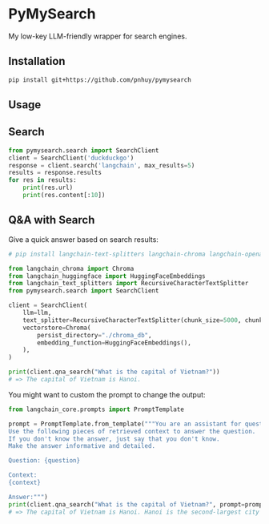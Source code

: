 # PyMySearch

My low-key LLM-friendly wrapper for search engines.

## Installation
```bash
pip install git+https://github.com/pnhuy/pymysearch
```

## Usage

## Search

```python
from pymysearch.search import SearchClient
client = SearchClient('duckduckgo')
response = client.search('langchain', max_results=5)
results = response.results
for res in results:
    print(res.url)
    print(res.content[:10])
```

## Q&A with Search

Give a quick answer based on search results:

```python
# pip install langchain-text-splitters langchain-chroma langchain-openai langchain-huggingface

from langchain_chroma import Chroma
from langchain_huggingface import HuggingFaceEmbeddings
from langchain_text_splitters import RecursiveCharacterTextSplitter
from pymysearch.search import SearchClient

client = SearchClient(
    llm=llm,
    text_splitter=RecursiveCharacterTextSplitter(chunk_size=5000, chunk_overlap=500),
    vectorstore=Chroma(
        persist_directory="./chroma_db",
        embedding_function=HuggingFaceEmbeddings(),
    ),
)

print(client.qna_search("What is the capital of Vietnam?"))
# => The capital of Vietnam is Hanoi.
```

You might want to custom the prompt to change the output:

```python
from langchain_core.prompts import PromptTemplate

prompt = PromptTemplate.from_template("""You are an assistant for question-answering tasks.
Use the following pieces of retrieved context to answer the question.
If you don't know the answer, just say that you don't know.
Make the answer informative and detailed.

Question: {question}

Context:
{context}

Answer:""")
print(client.qna_search("What is the capital of Vietnam?", prompt=prompt))
# => The capital of Vietnam is Hanoi. Hanoi is the second-largest city in Vietnam by population...
```